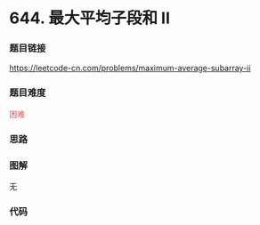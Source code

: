 # 644. 最大平均子段和 II

### 题目链接

https://leetcode-cn.com/problems/maximum-average-subarray-ii

### 题目难度

<font color=#D9534F>困难</font>

### 思路



### 图解

无

### 代码

```python
```
